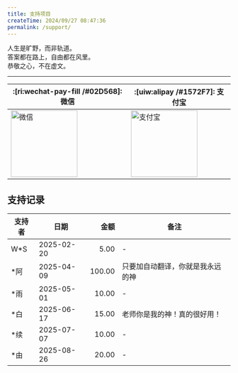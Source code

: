 ```yaml
---
title: 支持项目
createTime: 2024/09/27 08:47:36
permalink: /support/
---
```


人生是旷野，而非轨道。  
答案都在路上，自由都在风里。  
恭敬之心，不在虚文。  

---

| :[ri:wechat-pay-fill /#02D568]: 微信 | :[uiw:alipay /#1572F7]: 支付宝 |
| -------------------------------------- | ----------------------------------------- |
| <img src="https://img.moetranslate.top/wechat.png" alt="微信" width="150" /> | <img src="https://img.moetranslate.top/alipay.jpg" alt="支付宝" width="150" /> |


## 支持记录

| 支持者 | 日期         |     金额 | 备注               |
|-----|------------|-------:|------------------|
| W*S | 2025-02-20 |   5.00 | -                |
| *阿  | 2025-04-09 | 100.00 | 只要加自动翻译，你就是我永远的神 |
| *雨  | 2025-05-01 |  10.00 | -                |
| *白  | 2025-06-17 |  15.00 | 老师你是我的神！真的很好用！   |
| *续  | 2025-07-07 |  10.00 | -                |
| *由  | 2025-08-26 |  20.00 | -                |
